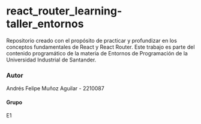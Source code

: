 # react_router_learning-taller_entornos
Repositorio creado con el propósito de practicar y profundizar en los conceptos fundamentales de React y React Router. Este trabajo es parte del contenido programático de la materia de Entornos de Programación de la Universidad Industrial de Santander.

### Autor
Andrés Felipe Muñoz Aguilar - 2210087

#### Grupo
E1
